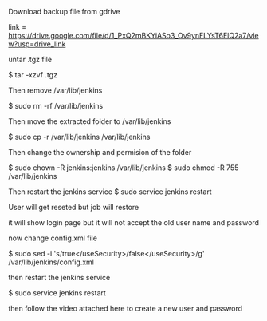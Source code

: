 Download backup file from gdrive 

link = https://drive.google.com/file/d/1_PxQ2mBKYiASo3_Ov9ynFLYsT6ElQ2a7/view?usp=drive_link

untar .tgz file

$ tar -xzvf <file name>.tgz

Then remove /var/lib/jenkins

$ sudo rm -rf /var/lib/jenkins

Then move the extracted folder to /var/lib/jenkins

$ sudo cp -r <path>/var/lib/jenkins /var/lib/jenkins

Then change the ownership and permision  of the folder

$ sudo chown -R jenkins:jenkins /var/lib/jenkins
$ sudo chmod -R 755 /var/lib/jenkins

Then restart the jenkins service
$ sudo service jenkins restart


User will get reseted but job will restore

it will show login page but it will not accept the old user name and password

now change config.xml file

$ sudo sed -i 's/<useSecurity>true<\/useSecurity>/<useSecurity>false<\/useSecurity>/g' /var/lib/jenkins/config.xml

then restart the jenkins service

$ sudo service jenkins restart

then follow the video attached here to create a new user and password